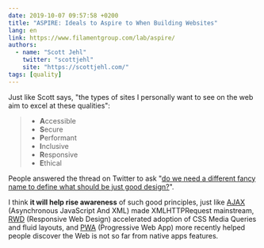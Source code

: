 ```yaml
---
date: 2019-10-07 09:57:58 +0200
title: "ASPIRE: Ideals to Aspire to When Building Websites"
lang: en
link: https://www.filamentgroup.com/lab/aspire/
authors:
  - name: "Scott Jehl"
    twitter: "scottjehl"
    site: "https://scottjehl.com/"
tags: [quality]
---
```


Just like Scott says, "the types of sites I personally want to see on the web aim to excel at these qualities":

> - **A**ccessible
> - **S**ecure
> - **P**erformant
> - **I**nclusive
> - **R**esponsive
> - **E**thical

People answered the thread on Twitter to ask "[do we need a different fancy name to define what should be just good design?](https://twitter.com/designoutloud/status/1180610292482396160)".

I think **it will help rise awareness** of such good principles, just like [AJAX](https://web.archive.org/web/20050223021343/http://adaptivepath.com:80/publications/essays/archives/000385.php) (Asynchronous JavaScript And XML) made XMLHTTPRequest mainstream, [RWD](https://alistapart.com/article/responsive-web-design/) (Responsive Web Design) accelerated adoption of CSS Media Queries and fluid layouts, and [PWA](https://infrequently.org/2015/06/progressive-apps-escaping-tabs-without-losing-our-soul/) (Progressive Web App) more recently helped people discover the Web is not so far from native apps features.